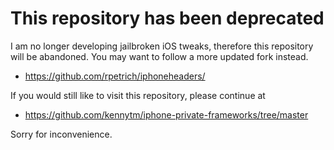 This repository has been deprecated
===================================

I am no longer developing jailbroken iOS tweaks, therefore this repository will
be abandoned. You may want to follow a more updated fork instead.

* https://github.com/rpetrich/iphoneheaders/

If you would still like to visit this repository, please continue at

* https://github.com/kennytm/iphone-private-frameworks/tree/master

Sorry for inconvenience.



